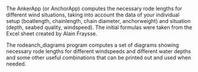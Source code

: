 The AnkerApp (or AnchorApp) computes the necessary rode lengths for different wind situations, taking into account the data of your individual setup (boatlength, chainlength, chain diameter, anchorweight) and situation (depth, seabed quality, windspeed). The initial formulas were taken from the Excel sheet created by Alain Fraysse. 

The rodeanch_diagrams program computes a set of diagrams showing necessary rode lengths for different windspeeds and different water depths and some other useful combinations that can be printed out and used when needed. 


